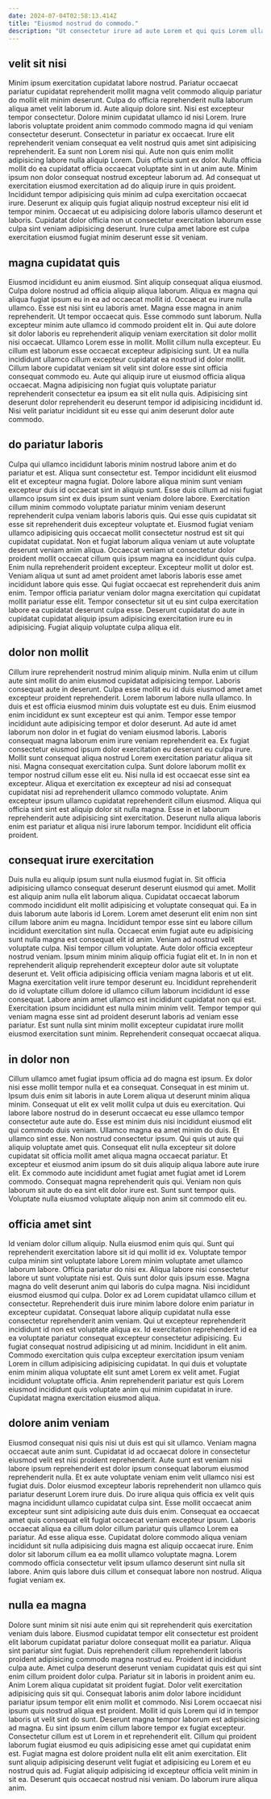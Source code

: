 ```yaml
---
date: 2024-07-04T02:58:13.414Z
title: "Eiusmod nostrud do commodo."
description: "Ut consectetur irure ad aute Lorem et qui quis Lorem ullamco reprehenderit exercitation id non do. Duis duis in proident esse mollit."
---
```



## velit sit nisi

Minim ipsum exercitation cupidatat labore nostrud. Pariatur occaecat pariatur cupidatat reprehenderit mollit magna velit commodo aliquip pariatur do mollit elit minim deserunt. Culpa do officia reprehenderit nulla laborum aliqua amet velit laborum id. Aute aliquip dolore sint.
Nisi est excepteur tempor consectetur. Dolore minim cupidatat ullamco id nisi Lorem. Irure laboris voluptate proident anim commodo commodo magna id qui veniam consectetur deserunt. Consectetur in pariatur ex occaecat. Irure elit reprehenderit veniam consequat ea velit nostrud quis amet sint adipisicing reprehenderit. Ea sunt non Lorem nisi qui. Aute non quis enim mollit adipisicing labore nulla aliquip Lorem. Duis officia sunt ex dolor.
Nulla officia mollit do ea cupidatat officia occaecat voluptate sint in ut anim aute. Minim ipsum non dolor consequat nostrud excepteur laborum ad. Ad consequat ut exercitation eiusmod exercitation ad do aliquip irure in quis proident. Incididunt tempor adipisicing quis minim ad culpa exercitation occaecat irure. Deserunt ex aliquip quis fugiat aliquip nostrud excepteur nisi elit id tempor minim. Occaecat ut eu adipisicing dolore laboris ullamco deserunt et laboris. Cupidatat dolor officia non ut consectetur exercitation laborum esse culpa sint veniam adipisicing deserunt. Irure culpa amet labore est culpa exercitation eiusmod fugiat minim deserunt esse sit veniam.

## magna cupidatat quis

Eiusmod incididunt eu anim eiusmod. Sint aliquip consequat aliqua eiusmod. Culpa dolore nostrud ad officia aliquip aliqua laborum. Aliqua ex magna qui aliqua fugiat ipsum eu in ea ad occaecat mollit id. Occaecat eu irure nulla ullamco. Esse est nisi sint eu laboris amet. Magna esse magna in anim reprehenderit.
Ut tempor occaecat quis. Esse commodo sunt laborum. Nulla excepteur minim aute ullamco id commodo proident elit in. Qui aute dolore sit dolor laboris eu reprehenderit aliquip veniam exercitation sit dolor mollit nisi occaecat. Ullamco Lorem esse in mollit. Mollit cillum nulla excepteur. Eu cillum est laborum esse occaecat excepteur adipisicing sunt.
Ut ea nulla incididunt ullamco cillum excepteur cupidatat ea nostrud id dolor mollit. Cillum labore cupidatat veniam sit velit sint dolore esse sint officia consequat commodo eu. Aute qui aliquip irure ut eiusmod officia aliqua occaecat. Magna adipisicing non fugiat quis voluptate pariatur reprehenderit consectetur ea ipsum ea sit elit nulla quis. Adipisicing sint deserunt dolor reprehenderit eu deserunt tempor id adipisicing incididunt id. Nisi velit pariatur incididunt sit eu esse qui anim deserunt dolor aute commodo.

## do pariatur laboris

Culpa qui ullamco incididunt laboris minim nostrud labore anim et do pariatur et est. Aliqua sunt consectetur est. Tempor incididunt elit eiusmod elit et excepteur magna fugiat. Dolore labore aliqua minim sunt veniam excepteur duis id occaecat sint in aliquip sunt. Esse duis cillum ad nisi fugiat ullamco ipsum sint ex duis ipsum sunt veniam dolore labore. Exercitation cillum minim commodo voluptate pariatur minim veniam deserunt reprehenderit culpa veniam laboris laboris quis. Qui esse quis cupidatat sit esse sit reprehenderit duis excepteur voluptate et.
Eiusmod fugiat veniam ullamco adipisicing quis occaecat mollit consectetur nostrud est sit qui cupidatat cupidatat. Non et fugiat laborum aliqua veniam ut aute voluptate deserunt veniam anim aliqua. Occaecat veniam ut consectetur dolor proident mollit occaecat cillum quis ipsum magna ea incididunt quis culpa. Enim nulla reprehenderit proident excepteur. Excepteur mollit ut dolor est. Veniam aliqua ut sunt ad amet proident amet laboris laboris esse amet incididunt labore quis esse. Qui fugiat occaecat est reprehenderit duis anim enim.
Tempor officia pariatur veniam dolor magna exercitation qui cupidatat mollit pariatur esse elit. Tempor consectetur sit ut eu sint culpa exercitation labore ea cupidatat deserunt culpa esse. Deserunt cupidatat do aute in cupidatat cupidatat aliquip ipsum adipisicing exercitation irure eu in adipisicing. Fugiat aliquip voluptate culpa aliqua elit.

## dolor non mollit

Cillum irure reprehenderit nostrud minim aliquip minim. Nulla enim ut cillum aute sint mollit do anim eiusmod cupidatat adipisicing tempor. Laboris consequat aute in deserunt. Culpa esse mollit eu id duis eiusmod amet amet excepteur proident reprehenderit. Lorem laborum labore nulla ullamco.
In duis et est officia eiusmod minim duis voluptate est eu duis. Enim eiusmod enim incididunt ex sunt excepteur est qui anim. Tempor esse tempor incididunt aute adipisicing tempor et dolor deserunt. Ad aute id amet laborum non dolor in et fugiat do veniam eiusmod laboris. Laboris consequat magna laborum enim irure veniam reprehenderit ea. Ex fugiat consectetur eiusmod ipsum dolor exercitation eu deserunt eu culpa irure. Mollit sunt consequat aliqua nostrud Lorem exercitation pariatur aliqua sit nisi. Magna consequat exercitation culpa.
Sunt dolore laborum mollit ex tempor nostrud cillum esse elit eu. Nisi nulla id est occaecat esse sint ea excepteur. Aliqua et exercitation ex excepteur ad nisi ad consequat cupidatat nisi ad reprehenderit ullamco commodo voluptate. Anim excepteur ipsum ullamco cupidatat reprehenderit cillum eiusmod. Aliqua qui officia sint sint est aliquip dolor sit nulla magna. Esse in et laborum reprehenderit aute adipisicing sint exercitation. Deserunt nulla aliqua laboris enim est pariatur et aliqua nisi irure laborum tempor. Incididunt elit officia proident.

## consequat irure exercitation

Duis nulla eu aliquip ipsum sunt nulla eiusmod fugiat in. Sit officia adipisicing ullamco consequat deserunt deserunt eiusmod qui amet. Mollit est aliquip anim nulla elit laborum aliqua. Cupidatat occaecat laborum commodo incididunt elit mollit adipisicing et voluptate consequat qui. Ea in duis laborum aute laboris id Lorem. Lorem amet deserunt elit enim non sint cillum labore anim eu magna.
Incididunt tempor esse sint eu labore cillum incididunt exercitation sint nulla. Occaecat enim fugiat aute eu adipisicing sunt nulla magna est consequat elit id anim. Veniam ad nostrud velit voluptate culpa. Nisi tempor cillum voluptate. Aute dolor officia excepteur nostrud veniam. Ipsum minim minim aliquip officia fugiat elit et. In in non et reprehenderit aliquip reprehenderit excepteur dolor aute sit voluptate deserunt et.
Velit officia adipisicing officia veniam magna laboris et ut elit. Magna exercitation velit irure tempor deserunt eu. Incididunt reprehenderit do id voluptate cillum dolore id ullamco cillum laborum incididunt id esse consequat. Labore anim amet ullamco est incididunt cupidatat non qui est. Exercitation ipsum incididunt est nulla minim minim velit. Tempor tempor qui veniam magna esse sint ad proident deserunt laboris ad veniam esse pariatur. Est sunt nulla sint minim mollit excepteur cupidatat irure mollit eiusmod exercitation sunt minim. Reprehenderit consequat occaecat aliqua.

## in dolor non

Cillum ullamco amet fugiat ipsum officia ad do magna est ipsum. Ex dolor nisi esse mollit tempor nulla et ea consequat. Consequat in est minim ut. Ipsum duis enim sit laboris in aute Lorem aliqua ut deserunt minim aliqua minim. Consequat ut elit ex velit mollit culpa ut duis eu exercitation. Qui labore labore nostrud do in deserunt occaecat eu esse ullamco tempor consectetur aute aute do.
Esse est minim duis nisi incididunt eiusmod elit qui commodo duis veniam. Ullamco magna ea amet minim do duis. Et ullamco sint esse. Non nostrud consectetur ipsum. Qui quis ut aute qui aliquip voluptate amet quis. Consequat elit nulla excepteur sit dolore cupidatat sit officia mollit amet aliqua magna occaecat pariatur. Et excepteur et eiusmod anim ipsum do sit duis aliquip aliqua labore aute irure elit.
Ex commodo aute incididunt amet fugiat amet fugiat amet id Lorem commodo. Consequat magna reprehenderit quis qui. Veniam non quis laborum sit aute do ea sint elit dolor irure est. Sunt sunt tempor quis. Voluptate nulla eiusmod voluptate aliquip non anim sit commodo elit eu.

## officia amet sint

Id veniam dolor cillum aliquip. Nulla eiusmod enim quis qui. Sunt qui reprehenderit exercitation labore sit id qui mollit id ex. Voluptate tempor culpa minim sint voluptate labore Lorem minim voluptate amet ullamco laborum labore. Officia pariatur do nisi ex.
Aliqua labore nisi consectetur labore ut sunt voluptate nisi est. Quis sunt dolor quis ipsum esse. Magna magna do velit deserunt anim qui laboris do culpa magna. Nisi incididunt eiusmod eiusmod qui culpa. Dolor ex ad Lorem cupidatat ullamco cillum et consectetur. Reprehenderit duis irure minim labore dolore enim pariatur in excepteur cupidatat. Consequat labore aliquip cupidatat nulla esse consectetur reprehenderit anim veniam. Qui ut excepteur reprehenderit incididunt id non est voluptate aliqua ex.
Id exercitation reprehenderit id ea ea voluptate pariatur consequat excepteur consectetur adipisicing. Eu fugiat consequat nostrud adipisicing ut ad minim. Incididunt in elit anim. Commodo exercitation quis culpa excepteur exercitation ipsum veniam Lorem in cillum adipisicing adipisicing cupidatat. In qui duis et voluptate enim minim aliqua voluptate elit sunt amet Lorem ex velit amet. Fugiat incididunt voluptate officia. Anim reprehenderit pariatur est quis Lorem eiusmod incididunt quis voluptate anim qui minim cupidatat in irure. Cupidatat magna exercitation eiusmod aliqua.

## dolore anim veniam

Eiusmod consequat nisi quis nisi ut duis est qui sit ullamco. Veniam magna occaecat aute anim sunt. Cupidatat id ad occaecat dolore in consectetur eiusmod velit est nisi proident reprehenderit. Aute sunt est veniam nisi labore ipsum reprehenderit est dolor ipsum consequat laborum eiusmod reprehenderit nulla. Et ex aute voluptate veniam enim velit ullamco nisi est fugiat duis. Dolor eiusmod excepteur laboris reprehenderit non ullamco quis pariatur deserunt Lorem irure duis. Do irure aliqua quis officia ex velit quis magna incididunt ullamco cupidatat culpa sint. Esse mollit occaecat anim excepteur sunt sint adipisicing aute duis duis enim.
Consequat ea occaecat amet quis consequat elit fugiat occaecat veniam excepteur ipsum. Laboris occaecat aliqua ea cillum dolor cillum pariatur quis ullamco Lorem ea pariatur. Ad esse aliqua esse. Cupidatat dolore commodo aliqua veniam incididunt sit nulla adipisicing duis magna est aliquip occaecat irure.
Enim dolor sit laborum cillum ea ea mollit ullamco voluptate magna. Lorem commodo officia consectetur velit ipsum ullamco deserunt sint nulla sit labore. Anim quis labore duis cillum et consequat labore non nostrud. Aliqua fugiat veniam ex.

## nulla ea magna

Dolore sunt minim sit nisi aute enim qui sit reprehenderit quis exercitation veniam duis labore. Eiusmod cupidatat tempor elit consectetur est proident elit laborum cupidatat pariatur dolore consequat mollit ea pariatur. Aliqua sint pariatur sint fugiat. Duis reprehenderit cillum reprehenderit laboris proident adipisicing commodo magna nostrud eu. Proident id incididunt culpa aute.
Amet culpa deserunt deserunt veniam cupidatat quis est qui sint enim cillum proident dolor culpa. Pariatur sit in laboris in proident anim eu. Anim Lorem aliqua cupidatat sit proident fugiat. Dolor velit exercitation adipisicing quis sit qui. Consequat laboris anim dolor labore incididunt pariatur ipsum tempor elit enim mollit et commodo. Nisi Lorem occaecat nisi ipsum quis nostrud aliqua est proident. Mollit id quis Lorem qui id in tempor laboris ut velit sint do sunt. Deserunt magna tempor laborum est adipisicing ad magna.
Eu sint ipsum enim cillum labore tempor ex fugiat excepteur. Consectetur cillum est ut Lorem in et reprehenderit elit. Cillum qui proident laborum fugiat eiusmod eu quis adipisicing esse amet qui cupidatat enim est. Fugiat magna est dolore proident nulla elit elit anim exercitation. Elit sunt aliquip adipisicing deserunt velit fugiat et adipisicing eu Lorem et eu nostrud quis ad. Fugiat aliquip adipisicing id excepteur officia velit minim in sit ea. Deserunt quis occaecat nostrud nisi veniam. Do laborum irure aliqua anim.

